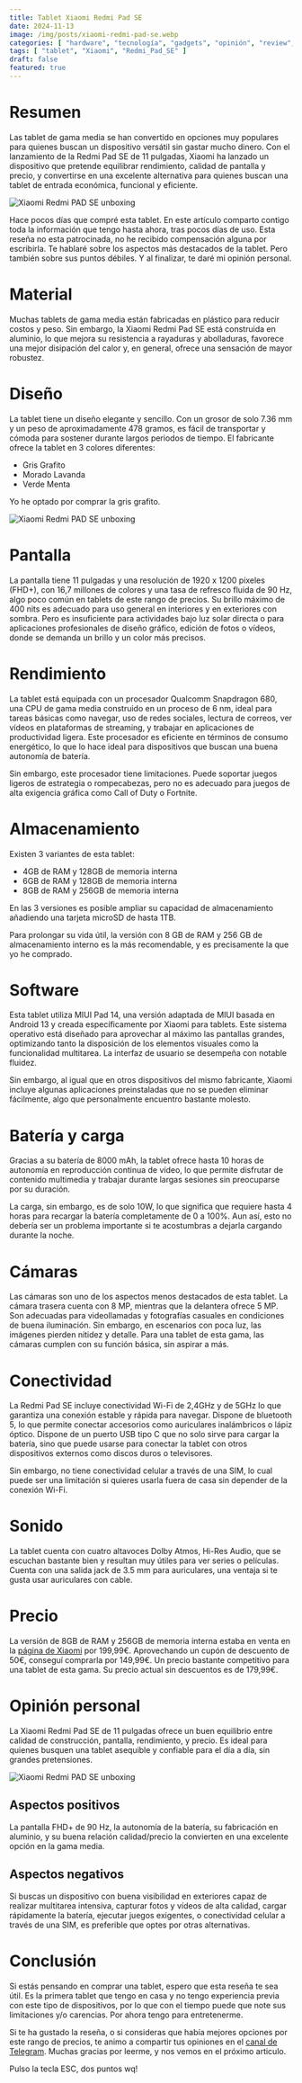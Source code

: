 ```yaml
---
title: Tablet Xiaomi Redmi Pad SE
date: 2024-11-13
image: /img/posts/xiaomi-redmi-pad-se.webp
categories: [ "hardware", "tecnología", "gadgets", "opinión", "review", "personal" ]
tags: [ "tablet", "Xiaomi", "Redmi_Pad_SE" ]
draft: false
featured: true
---
```


# Resumen

Las tablet de gama media se han convertido en opciones muy populares para quienes buscan un dispositivo versátil sin gastar mucho dinero. Con el lanzamiento de la Redmi Pad SE de 11 pulgadas, Xiaomi ha lanzado un dispositivo que pretende equilibrar rendimiento, calidad de pantalla y precio, y convertirse en una excelente alternativa para quienes buscan una tablet de entrada económica, funcional y eficiente.

![Xiaomi Redmi PAD SE unboxing](/img/tablet-xiaomi-redmi-pad-se-unboxing.webp)

Hace pocos días que compré esta tablet. En este artículo comparto contigo toda la información que tengo hasta ahora, tras pocos días de uso. Esta reseña no esta patrocinada, no he recibido compensación alguna por escribirla. Te hablaré sobre los aspectos más destacados de la tablet. Pero también sobre sus puntos débiles. Y al finalizar, te daré mi opinión personal.

# Material

Muchas tablets de gama media están fabricadas en plástico para reducir costos y peso. Sin embargo, la Xiaomi Redmi Pad SE está construida en aluminio, lo que mejora su resistencia a rayaduras y abolladuras, favorece una mejor disipación del calor y, en general, ofrece una sensación de mayor robustez.

# Diseño

La tablet tiene un diseño elegante y sencillo. Con un grosor de solo 7.36 mm y un peso de aproximadamente 478 gramos, es fácil de transportar y cómoda para sostener durante largos periodos de tiempo. El fabricante ofrece la tablet en 3 colores diferentes:

- Gris Grafito
- Morado Lavanda
- Verde Menta

Yo he optado por comprar la gris grafito.

![Xiaomi Redmi PAD SE unboxing](/img/tablet-xiaomi-redmi-pad-se-unboxing2.webp)

# Pantalla

La pantalla tiene 11 pulgadas y una resolución de 1920 x 1200 píxeles (FHD+), con 16,7 millones de colores y una tasa de refresco fluida de 90 Hz, algo poco común en tablets de este rango de precios. Su brillo máximo de 400 nits es adecuado para uso general en interiores y en exteriores con sombra. Pero es insuficiente para actividades bajo luz solar directa o para aplicaciones profesionales de diseño gráfico, edición de fotos o vídeos, donde se demanda un brillo y un color más precisos.

# Rendimiento

La tablet está equipada con un procesador Qualcomm Snapdragon 680, una CPU de gama media construido en un proceso de 6 nm, ideal para tareas básicas como navegar, uso de redes sociales, lectura de correos, ver vídeos en plataformas de streaming, y trabajar en aplicaciones de productividad ligera. Este procesador es eficiente en términos de consumo energético, lo que lo hace ideal para dispositivos que buscan una buena autonomía de batería.

Sin embargo, este procesador tiene limitaciones. Puede soportar juegos ligeros de estrategia o rompecabezas, pero no es adecuado para juegos de alta exigencia gráfica como Call of Duty o Fortnite.

# Almacenamiento

Existen 3 variantes de esta tablet:

- 4GB de RAM y 128GB de memoria interna
- 6GB de RAM y 128GB de memoria interna
- 8GB de RAM y 256GB de memoria interna

En las 3 versiones es posible ampliar su capacidad de almacenamiento añadiendo una tarjeta microSD de hasta 1TB.

Para prolongar su vida útil, la versión con 8 GB de RAM y 256 GB de almacenamiento interno es la más recomendable, y es precisamente la que yo he comprado.

# Software

Esta tablet utiliza MIUI Pad 14, una versión adaptada de MIUI basada en Android 13 y creada específicamente por Xiaomi para tablets. Este sistema operativo está diseñado para aprovechar al máximo las pantallas grandes, optimizando tanto la disposición de los elementos visuales como la funcionalidad multitarea. La interfaz de usuario se desempeña con notable fluidez.

Sin embargo, al igual que en otros dispositivos del mismo fabricante, Xiaomi incluye algunas aplicaciones preinstaladas que no se pueden eliminar fácilmente, algo que personalmente encuentro bastante molesto.

# Batería y carga

Gracias a su batería de 8000 mAh, la tablet ofrece hasta 10 horas de autonomía en reproducción continua de vídeo, lo que permite disfrutar de contenido multimedia y trabajar durante largas sesiones sin preocuparse por su duración.

La carga, sin embargo, es de solo 10W, lo que significa que requiere hasta 4 horas para recargar la batería completamente de 0 a 100%. Aun así, esto no debería ser un problema importante si te acostumbras a dejarla cargando durante la noche.

# Cámaras

Las cámaras son uno de los aspectos menos destacados de esta tablet. La cámara trasera cuenta con 8 MP, mientras que la delantera ofrece 5 MP. Son adecuadas para videollamadas y fotografías casuales en condiciones de buena iluminación. Sin embargo, en escenarios con poca luz, las imágenes pierden nitidez y detalle. Para una tablet de esta gama, las cámaras cumplen con su función básica, sin aspirar a más.

# Conectividad

La Redmi Pad SE incluye conectividad Wi-Fi de 2,4GHz y de 5GHz lo que garantiza una conexión estable y rápida para navegar. Dispone de bluetooth 5, lo que permite conectar accesorios como auriculares inalámbricos o lápiz óptico. Dispone de un puerto USB tipo C que no solo sirve para cargar la batería, sino que puede usarse para conectar la tablet con otros dispositivos externos como discos duros o televisores.

Sin embargo, no tiene conectividad celular a través de una SIM, lo cual puede ser una limitación si quieres usarla fuera de casa sin depender de la conexión Wi-Fi.

# Sonido

La tablet cuenta con cuatro altavoces Dolby Atmos, Hi-Res Audio, que se escuchan bastante bien y resultan muy útiles para ver series o películas. Cuenta con una salida jack de 3.5 mm para auriculares, una ventaja si te gusta usar auriculares con cable.

# Precio

La versión de 8GB de RAM y 256GB de memoria interna estaba en venta en la [página de Xiaomi](https://www.mi.com) por 199,99€. Aprovechando un cupón de descuento de 50€, conseguí comprarla por 149,99€. Un precio bastante competitivo para una tablet de esta gama. Su precio actual sin descuentos es de 179,99€.

# Opinión personal

La Xiaomi Redmi Pad SE de 11 pulgadas ofrece un buen equilibrio entre calidad de construcción, pantalla, rendimiento, y precio. Es ideal para quienes busquen una tablet asequible y confiable para el día a día, sin grandes pretensiones.

![Xiaomi Redmi PAD SE unboxing](/img/tablet-xiaomi-redmi-pad-se-view-blog.webp)

## Aspectos positivos

La pantalla FHD+ de 90 Hz, la autonomía de la batería, su fabricación en aluminio, y su buena relación calidad/precio la convierten en una excelente opción en la gama media.

## Aspectos negativos

Si buscas un dispositivo con buena visibilidad en exteriores capaz de realizar multitarea intensiva, capturar fotos y vídeos de alta calidad, cargar rápidamente la batería, ejecutar juegos exigentes, o conectividad celular a través de una SIM, es preferible que optes por otras alternativas.

# Conclusión

Si estás pensando en comprar una tablet, espero que esta reseña te sea útil. Es la primera tablet que tengo en casa y no tengo experiencia previa con este tipo de dispositivos, por lo que con el tiempo puede que note sus limitaciones y/o carencias. Por ahora tengo para entretenerme.

Si te ha gustado la reseña, o si consideras que había mejores opciones por este rango de precios, te animo a compartir tus opiniones en el [canal de Telegram](https://t.me/lateclaescape). Muchas gracias por leerme, y nos vemos en el próximo articulo.

Pulso la tecla ESC, dos puntos wq!
